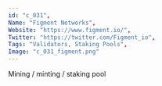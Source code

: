```yaml
--- 
id: "c_031", 
Name: "Figment Networks", 
Website: "https://www.figment.io/", 
Twitter: "https://twitter.com/Figment_io", 
Tags: "Validators, Staking Pools", 
Image: "c_031_figment.png" 
--- 
```

<!--lang:en--> 
Mining / minting / staking pool
<!--lang:es--] 
Minería / acuñación / grupo de participación
<!--lang:de--] 
Mining / Minting / Staking-Pool
<!--lang:fr--] 
Pool minier / monnayeur / jalonnement
<!--lang:pl--] 
Górnictwo / bicie / tyczenie puli
<!--lang:uk--] 
Майнінг / карбування / стейкинг-пул
[!--lang:*--> 
